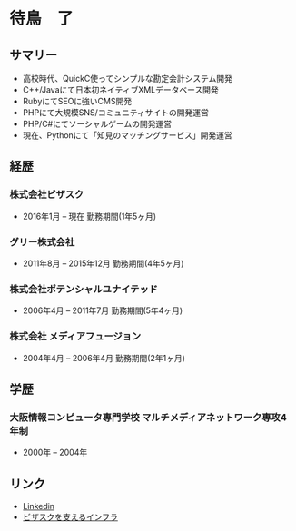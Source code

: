 待鳥　了
=========
## サマリー
- 高校時代、QuickC使ってシンプルな勘定会計システム開発
- C++/Javaにて日本初ネイティブXMLデータベース開発
- RubyにてSEOに強いCMS開発
- PHPにて大規模SNS/コミュニティサイトの開発運営
- PHP/C#にてソーシャルゲームの開発運営
- 現在、Pythonにて「知見のマッチングサービス」開発運営

## 経歴
### 株式会社ビザスク
- 2016年1月 – 現在  勤務期間(1年5ヶ月)
### グリー株式会社
- 2011年8月 – 2015年12月  勤務期間(4年5ヶ月)
### 株式会社ポテンシャルユナイテッド
- 2006年4月 – 2011年7月  勤務期間(5年4ヶ月)
### 株式会社 メディアフュージョン
- 2004年4月 – 2006年4月  勤務期間(2年1ヶ月)

## 学歴
### 大阪情報コンピュータ専門学校 マルチメディアネットワーク専攻4年制
- 2000年 – 2004年

## リンク
- [Linkedin](https://www.linkedin.com/in/mucc69)
- [ビザスクを支えるインフラ](https://www.slideshare.net/mucc/visasq-2017-0426)
